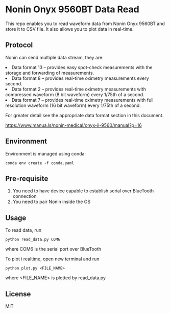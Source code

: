 # Nonin Onyx 9560BT Data Read

This repo enables you to read waveform data from Nonin Onyx 9560BT and store it to CSV file.
It also allows you to plot data in real-time.

## Protocol

Nonin can send multiple data stream, they are:

<li>Data format 13 – provides easy spot-check measurements with the storage and forwarding of measurements. 
<li>Data format 8 – provides real-time oximetry measurements every second. 
<li>Data format 2 – provides real-time oximetry measurements with compressed waveform (8 bit waveform) every 1/75th of a second. 
<li>Data format 7 – provides real-time oximetry measurements with full resolution waveform (16 bit waveform) every 1/75th of a second.

For greater detail see the appropriate data format section in this document.

https://www.manua.ls/nonin-medical/onyx-ii-9560/manual?p=16

## Environment

Environment is managed using conda:

`conda env create -f conda.yaml`

## Pre-requisite

1. You need to have device capable to establish serial over BlueTooth connection
2. You need to pair Nonin inside the OS

## Usage

To read data, run

`python read_data.py COM6 `

where COM6 is the serial port over BlueTooth

To plot i realtime, open new terminal and run

`python plot.py <FILE_NAME>`

where <FILE_NAME> is plotted by read_data.py

## License

MIT
